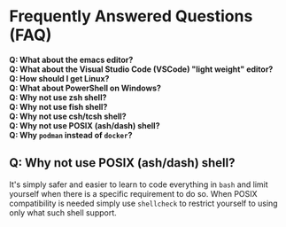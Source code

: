 # Frequently Answered Questions (FAQ)

**Q: What about the emacs editor?**  
**Q: What about the Visual Studio Code (VSCode) "light weight" editor?**  
**Q: How should I get Linux?**  
**Q: What about PowerShell on Windows?**  
**Q: Why not use zsh shell?**  
**Q: Why not use fish shell?**  
**Q: Why not use csh/tcsh shell?**  
**Q: Why not use POSIX (ash/dash) shell?**  
**Q: Why `podman` instead of `docker`?**  

## Q: Why not use POSIX (ash/dash) shell?

It's simply safer and easier to learn to code everything in `bash` and
limit yourself when there is a specific requirement to do so. When POSIX
compatibility is needed simply use `shellcheck` to restrict yourself to
using only what such shell support.


